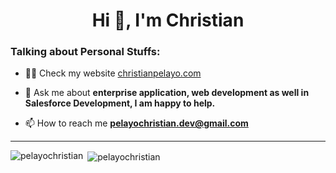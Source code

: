 <h1 align="center">Hi 👋, I'm Christian</h1>

### Talking about Personal Stuffs:

- 👨‍💻 Check my website [christianpelayo.com](https://christianpelayo.com)

- 💬 Ask me about **enterprise application, web development as well in Salesforce Development, I am happy to help.**

- 📫 How to reach me **pelayochristian.dev@gmail.com**

<hr/>

<p><img align="left" src="https://github-readme-stats.vercel.app/api/top-langs/?username=pelayochristian&hide=html&theme=dracula" alt="pelayochristian" /></p>
<p>&nbsp;<img align="center" src="https://github-readme-stats.vercel.app/api?username=pelayochristian&show_icons=true&theme=dracula" alt="pelayochristian" /></p>

[website]:https://www.christianpelayo.com
